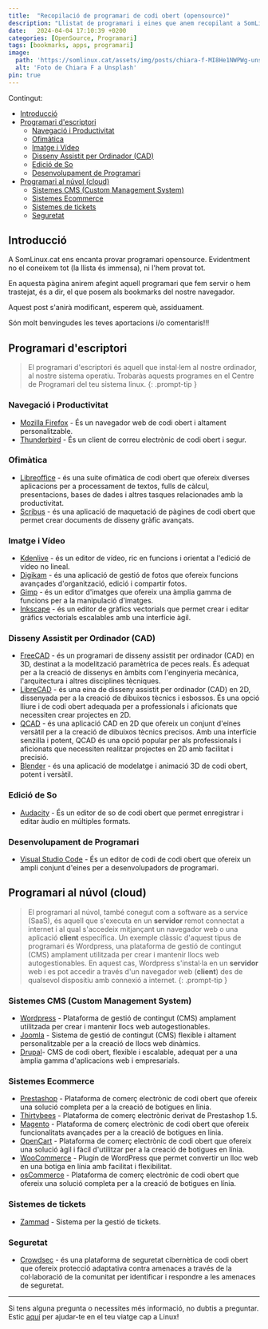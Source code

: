```yaml
---
title:  "Recopilació de programari de codi obert (opensource)"
description: "Llistat de programari i eines que anem recopilant a SomLinux.cat"
date:   2024-04-04 17:10:39 +0200
categories: [OpenSource, Programari]
tags: [bookmarks, apps, programari]
image:
  path: 'https://somlinux.cat/assets/img/posts/chiara-f-MI8He1NWPWg-unsplash.jpg'
  alt: 'Foto de Chiara F a Unsplash'
pin: true
---
```

Contingut:
- [Introducció](#introducció)
- [Programari d'escriptori](#programari-descriptori)
  - [Navegació i Productivitat](#navegació-i-productivitat)
  - [Ofimàtica](#ofimàtica)
  - [Imatge i Vídeo](#imatge-i-vídeo)
  - [Disseny Assistit per Ordinador (CAD)](#disseny-assistit-per-ordinador-cad)
  - [Edició de So](#edició-de-so)
  - [Desenvolupament de Programari](#desenvolupament-de-programari)
- [Programari al núvol (cloud)](#programari-al-núvol-cloud)
  - [Sistemes CMS (Custom Management System)](#sistemes-cms-custom-management-system)
  - [Sistemes Ecommerce](#sistemes-ecommerce)
  - [Sistemes de tickets](#sistemes-de-tickets)
  - [Seguretat](#seguretat)

## Introducció

A SomLinux.cat ens encanta provar programari opensource. Evidentment no el coneixem tot (la llista és immensa), ni l'hem provat tot.

En aquesta pàgina anirem afegint aquell programari que fem servir o hem trastejat, és a dir, el que posem als bookmarks del nostre navegador.

Aquest post s'anirà modificant, esperem què, assiduament.

Són molt benvingudes les teves aportacions i/o comentaris!!!

## Programari d'escriptori

> El programari d'escriptori és aquell que instal·lem al nostre ordinador, al nostre sistema operatiu. Trobaràs aquests programes en el Centre de Programari del teu sistema linux.
{: .prompt-tip }


### Navegació i Productivitat

- [Mozilla Firefox](https://www.mozilla.org/ca/firefox/new/) - És un navegador web de codi obert i altament personalitzable.
- [Thunderbird](https://www.thunderbird.net/) - És un client de correu electrònic de codi obert i segur.

### Ofimàtica

- [Libreoffice](https://ca.libreoffice.org/) - és una suite ofimàtica de codi obert que ofereix diverses aplicacions per a processament de textos, fulls de càlcul, presentacions, bases de dades i altres tasques relacionades amb la productivitat.
- [Scribus](https://www.scribus.us/) - és una aplicació de maquetació de pàgines de codi obert que permet crear documents de disseny gràfic avançats.

### Imatge i Vídeo

- [Kdenlive](https://kdenlive.org/en/) - és un editor de vídeo, ric en funcions i orientat a l'edició de vídeo no lineal.
- [Digikam](https://www.digikam.org/) - és una aplicació de gestió de fotos que ofereix funcions avançades d'organització, edició i compartir fotos.
- [Gimp](https://www.gimp.org/) - és un editor d'imatges que ofereix una àmplia gamma de funcions per a la manipulació d'imatges.
- [Inkscape](https://inkscape.org/) -  és un editor de gràfics vectorials que permet crear i editar gràfics vectorials escalables amb una interfície àgil.

### Disseny Assistit per Ordinador (CAD)

- [FreeCAD](https://www.freecad.org/) - és un programari de disseny assistit per ordinador (CAD) en 3D, destinat a la modelització paramètrica de peces reals. És adequat per a la creació de dissenys en àmbits com l'enginyeria mecànica, l'arquitectura i altres disciplines tècniques.
- [LibreCAD](https://librecad.org/) - és una eina de disseny assistit per ordinador (CAD) en 2D, dissenyada per a la creació de dibuixos tècnics i esbossos. És una opció lliure i de codi obert adequada per a professionals i aficionats que necessiten crear projectes en 2D.
- [QCAD](https://www.qcad.org/es/) - és una aplicació CAD en 2D que ofereix un conjunt d'eines versàtil per a la creació de dibuixos tècnics precisos. Amb una interfície senzilla i potent, QCAD és una opció popular per als professionals i aficionats que necessiten realitzar projectes en 2D amb facilitat i precisió.
- [Blender](https://www.blender.org/) -  és una aplicació de modelatge i animació 3D de codi obert, potent i versàtil.

### Edició de So

- [Audacity](https://www.audacityteam.org/) - És un editor de so de codi obert que permet enregistrar i editar àudio en múltiples formats.

### Desenvolupament de Programari

- [Visual Studio Code](https://code.visualstudio.com/) - És un editor de codi de codi obert que ofereix un ampli conjunt d'eines per a desenvolupadors de programari.


## Programari al núvol (cloud)

> El programari al núvol, també conegut com a software as a service (SaaS), és aquell que s'executa en un **servidor** remot connectat a internet i al qual s'accedeix mitjançant un navegador web o una aplicació **client** específica. Un exemple clàssic d'aquest tipus de programari és Wordpress, una plataforma de gestió de contingut (CMS) amplament utilitzada per crear i mantenir llocs web autogestionables. En aquest cas, Wordpress s'instal·la en un **servidor** web i es pot accedir a través d'un navegador web (**client**) des de qualsevol dispositiu amb connexió a internet.
{: .prompt-tip }

### Sistemes CMS (Custom Management System)

- [Wordpress](https://wordpress.org/) - Plataforma de gestió de contingut (CMS) amplament utilitzada per crear i mantenir llocs web autogestionables.
- [Joomla](https://www.joomla.org/) - Sistema de gestió de contingut (CMS) flexible i altament personalitzable per a la creació de llocs web dinàmics.
- [Drupal](https://www.drupal.org/)-  CMS de codi obert, flexible i escalable, adequat per a una àmplia gamma d'aplicacions web i empresarials.

### Sistemes Ecommerce

- [Prestashop](https://www.prestashop.com/) - Plataforma de comerç electrònic de codi obert que ofereix una solució completa per a la creació de botigues en línia.
- [Thirtybees](https://thirtybees.com/) - Plataforma de comerç electrònic derivat de Prestashop 1.5.
- [Magento](https://magento.com/) - Plataforma de comerç electrònic de codi obert que ofereix funcionalitats avançades per a la creació de botigues en línia.
- [OpenCart](https://www.opencart.com/) - Plataforma de comerç electrònic de codi obert que ofereix una solució àgil i fàcil d'utilitzar per a la creació de botigues en línia.
- [WooCommerce](https://woocommerce.com/) - Plugin de WordPress que permet convertir un lloc web en una botiga en línia amb facilitat i flexibilitat.
- [osCommerce](https://www.oscommerce.com/) - Plataforma de comerç electrònic de codi obert que ofereix una solució completa per a la creació de botigues en línia.

### Sistemes de tickets

- [Zammad](https://zammad.org/) - Sistema per la gestió de tickets. 

### Seguretat

- [Crowdsec](https://www.crowdsec.net/) - és una plataforma de seguretat cibernètica de codi obert que ofereix protecció adaptativa contra amenaces a través de la col·laboració de la comunitat per identificar i respondre a les amenaces de seguretat.

---

Si tens alguna pregunta o necessites més informació, no dubtis a preguntar. Estic [aquí](mailto:suport@somlinux.cat) per ajudar-te en el teu viatge cap a Linux!
